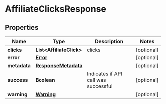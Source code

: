 

# AffiliateClicksResponse


## Properties

| Name | Type | Description | Notes |
|------------ | ------------- | ------------- | -------------|
|**clicks** | [**List&lt;AffiliateClick&gt;**](AffiliateClick.md) | clicks |  [optional] |
|**error** | [**Error**](Error.md) |  |  [optional] |
|**metadata** | [**ResponseMetadata**](ResponseMetadata.md) |  |  [optional] |
|**success** | **Boolean** | Indicates if API call was successful |  [optional] |
|**warning** | [**Warning**](Warning.md) |  |  [optional] |




